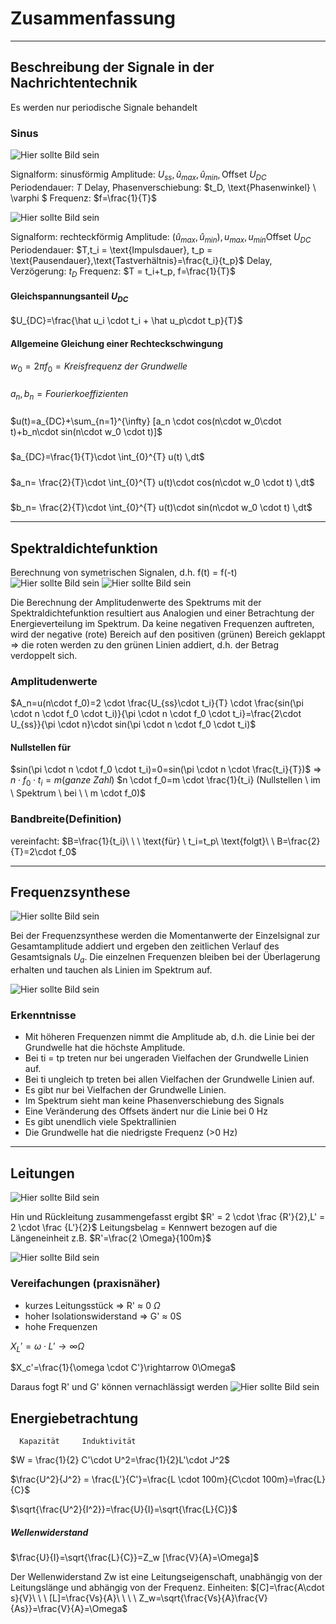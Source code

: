 # Zusammenfassung

---

## Beschreibung der Signale in der Nachrichtentechnik

Es werden nur periodische Signale behandelt

### Sinus

![Hier sollte Bild sein](Bilder/sinus.png)

Signalform: $\text{sinusförmig}$
Amplitude: $U_{ss},\hat u_{max},\hat u_{min}, \text{Offset} \ U_{DC}$
Periodendauer: $T$
Delay, Phasenverschiebung: $t_D, \text{Phasenwinkel} \ \varphi $
Frequenz: $f=\frac{1}{T}$

![Hier sollte Bild sein](Bilder/rechteck.png)

Signalform: $\text{rechteckförmig}$
Amplitude: $(\hat u_{max},\hat u_{min}),u_{max},u_{min} \text{Offset} \ U_{DC}$
Periodendauer: $T,t_i = \text{Impulsdauer}, t_p = \text{Pausendauer},\text{Tastverhältnis}=\frac{t_i}{t_p}$
Delay, Verzögerung: $t_D$
Frequenz: $T = t_i+t_p, f=\frac{1}{T}$

#### Gleichspannungsanteil $U_{DC}$

$U_{DC}=\frac{\hat u_i \cdot t_i + \hat u_p\cdot t_p}{T}$

#### Allgemeine Gleichung einer Rechteckschwingung

$w_0=2\pi f_0=Kreisfrequenz \ der \ Grundwelle$

#####

$a_n,b_n=Fourierkoeffizienten$

#####

$u(t)=a_{DC}+\sum_{n=1}^{\infty} [a_n \cdot cos(n\cdot w_0\cdot t)+b_n\cdot sin(n\cdot w_0 \cdot t)]$

#####

$a_{DC}=\frac{1}{T}\cdot \int_{0}^{T} u(t) \,dt$

#####

$a_n= \frac{2}{T}\cdot \int_{0}^{T} u(t)\cdot cos(n\cdot w_0 \cdot t) \,dt$

#####

$b_n= \frac{2}{T}\cdot \int_{0}^{T} u(t)\cdot sin(n\cdot w_0 \cdot t) \,dt$

---

## Spektraldichtefunktion

Berechnung von symetrischen Signalen, d.h. f(t) = f(-t)
![Hier sollte Bild sein](Bilder/rechtspeck.png)
![Hier sollte Bild sein](Bilder/spektral.png)

Die Berechnung der Amplitudenwerte des Spektrums mit der Spektraldichtefunktion resultiert aus Analogien und einer Betrachtung der Energieverteilung im Spektrum. Da keine negativen Frequenzen auftreten, wird der negative (rote) Bereich auf den positiven (grünen) Bereich geklappt => die roten werden zu den grünen Linien addiert, d.h. der Betrag verdoppelt sich.

### Amplitudenwerte

$A_n=u(n\cdot f_0)=2 \cdot \frac{U_{ss}\cdot t_i}{T} \cdot \frac{sin(\pi \cdot n \cdot f_0 \cdot t_i)}{\pi \cdot n \cdot f_0 \cdot t_i}=\frac{2\cdot U_{ss}}{\pi \cdot n}\cdot sin(\pi \cdot n \cdot f_0 \cdot t_i)$

#### Nullstellen für

$sin(\pi \cdot n \cdot f_0 \cdot t_i)=0=sin(\pi \cdot n \cdot \frac{t_i}{T})$
=> $n\cdot f_0 \cdot t_i = m (ganze \ Zahl)$
$n \cdot f_0=m \cdot \frac{1}{t_i} (Nullstellen \ im \ Spektrum \ bei \ \ m \cdot f_0)$

### Bandbreite(Definition)
vereinfacht: $B=\frac{1}{t_i}\ \ \ \text{für} \ t_i=t_p\ \text{folgt}\ \ B=\frac{2}{T}=2\cdot f_0$

---

## Frequenzsynthese

![Hier sollte Bild sein](Bilder/schaltung.png)

Bei der Frequenzsynthese werden die Momentanwerte der Einzelsignal zur Gesamtamplitude addiert und ergeben den zeitlichen Verlauf des Gesamtsignals $U_a$. Die einzelnen Frequenzen bleiben bei der Überlagerung erhalten und tauchen als Linien im Spektrum auf.

![Hier sollte Bild sein](Bilder/fourier1.png)

### Erkenntnisse

- Mit höheren Frequenzen nimmt die Amplitude ab, d.h. die Linie bei der Grundwelle hat die höchste Amplitude.
- Bei ti = tp treten nur bei ungeraden Vielfachen der Grundwelle Linien auf.
- Bei ti ungleich tp treten bei allen Vielfachen der Grundwelle Linien auf.
- Es gibt nur bei Vielfachen der Grundwelle Linien.
- Im Spektrum sieht man keine Phasenverschiebung des Signals
- Eine Veränderung des Offsets ändert nur die Linie bei 0 Hz
- Es gibt unendlich viele Spektrallinien
- Die Grundwelle hat die niedrigste Frequenz (>0 Hz)

---

## Leitungen

![Hier sollte Bild sein](Bilder/leitung.png)

Hin und Rückleitung zusammengefasst ergibt $R' = 2 \cdot \frac {R'}{2},L' = 2 \cdot \frac {L'}{2}$
Leitungsbelag = Kennwert bezogen auf die Längeneinheit 
z.B. $R'=\frac{2 \Omega}{100m}$

![Hier sollte Bild sein](Bilder/leitung1.png)

### Vereifachungen (praxisnäher)

- kurzes Leitungsstück => R' ≈ 0 $\Omega$
- hoher Isolationswiderstand => G' ≈ 0S
- hohe Frequenzen

$X_L'=\omega \cdot L' \rightarrow \infty \Omega$

$X_c'=\frac{1}{\omega \cdot C'}\rightarrow 0\Omega$

Daraus fogt R' und G' können vernachlässigt werden
![Hier sollte Bild sein](Bilder/esb.png)

## Energiebetrachtung
      Kapazität     Induktivität
$W = \frac{1}{2} C'\cdot U^2=\frac{1}{2}L'\cdot J^2$

$\frac{U^2}{J^2} = \frac{L'}{C'}=\frac{L \cdot 100m}{C\cdot 100m}=\frac{L}{C}$

$\sqrt{\frac{U^2}{I^2}}=\frac{U}{I}=\sqrt{\frac{L}{C}}$

##### Wellenwiderstand

$\frac{U}{I}=\sqrt{\frac{L}{C}}=Z_w [\frac{V}{A}=\Omega]$

Der Wellenwiderstand Zw ist eine Leitungseigenschaft, unabhängig von der Leitungslänge und abhängig von der Frequenz.
Einheiten: $[C]=\frac{A\cdot s}{V}\ \ \ [L]=\frac{Vs}{A}\ \ \ \ Z_w=\sqrt{\frac{Vs}{A}\frac{V}{As}}=\frac{V}{A}=\Omega$
